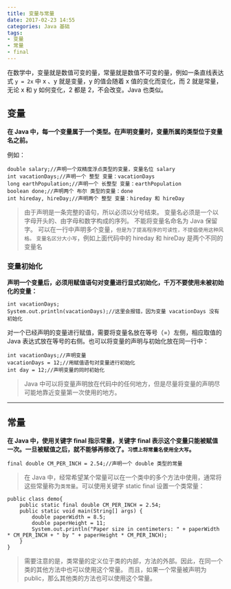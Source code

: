 ```yaml
---
title: 变量与常量
date: 2017-02-23 14:55
categories: Java 基础
tags: 
- 变量
- 常量
- final
---
```


在数学中，变量就是数值可变的量，常量就是数值不可变的量，例如一条直线表达式 `y = 2x` 中 x 、y 就是变量，y 的值会随着 x 值的变化而变化，而 2 就是常量，无论 x 和 y 如何变化，2 都是 2，不会改变。Java 也类似。

<!-- more -->

## 变量

**在 Java 中，每一个变量属于一个类型。在声明变量时，变量所属的类型位于变量名之前。**

例如：

	double salary;//声明一个双精度浮点类型的变量，变量名位 salary
	int vacationDays;//声明一个 整型 变量：vacationDays
	long earthPopulation;//声明一个 长整型 变量：earthPopulation
	boolean done;//声明两个 布尔 类型的变量：done
	int hireday, hireDay;//声明两个 整型 变量：hireday 和 hireDay

>由于声明是一条完整的语句，所以必须以分号结束。
变量名必须是一个以字母开头的、由字母和数字构成的序列。
不能将变量名命名为 Java 保留字。
可以在一行中声明多个变量，`但是为了提高程序的可读性，不提倡使用这种风格。`
`变量名区分大小写`，例如上面代码中的 hireday 和 hireDay 是两个不同的变量名

### 变量初始化

**声明一个变量后，必须用赋值语句对变量进行显式初始化，千万不要使用未被初始化的变量：**

	int vacationDays;
	System.out.println(vacationDays);//这里会报错，因为变量 vacationDays 没有初始化

对一个已经声明的变量进行赋值，需要将变量名放在等号（=）左侧，相应取值的 Java 表达式放在等号的右侧。也可以将变量的声明与初始化放在同一行中：

	int vacationDays;//声明变量
	vacationDays = 12;//用赋值语句对变量进行初始化
	int day = 12;//声明变量的同时初始化

>Java 中可以将变量声明放在代码中的任何地方，但是尽量将变量的声明尽可能地靠近变量第一次使用的地方。

---

## 常量

**在 Java 中，使用关键字 final 指示常量，关键字 final 表示这个变量只能被赋值一次。一旦被赋值之后，就不能够再修改了。`习惯上将常量名使用全大写`。**

	final double CM_PER_INCH = 2.54;//声明一个 double 类型的常量

>在 Java 中，经常希望某个常量可以在一个类中的多个方法中使用，通常将这些常量称为`类常量`。可以使用关键字 static final 设置一个类常量：

	public class demo{
    	public static final double CM_PER_INCH = 2.54;
    	public static void main(String[] args) {
        	double paperWidth = 8.5;
        	double paperHeight = 11;
        	System.out.println("Paper size in centimeters: " + paperWidth * CM_PER_INCH + " by " + paperHeight * CM_PER_INCH);
    	}
	}

>需要注意的是，类常量的定义位于类的内部，方法的外部。因此，在同一个类的其他方法中也可以使用这个常量。
而且，如果一个常量被声明为 public，那么其他类的方法也可以使用这个常量。